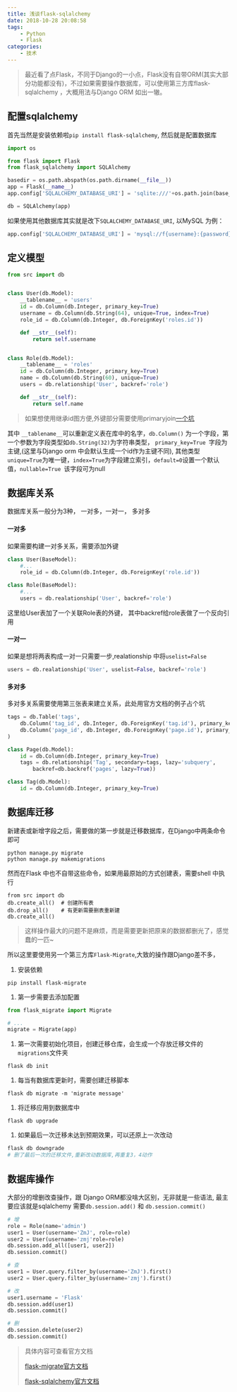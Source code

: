 ```yaml
---
title: 浅谈flask-sqlalchemy
date: 2018-10-28 20:08:58
tags:
    - Python
    - Flask
categories: 
    - 技术
---
```


> 最近看了点Flask，不同于Django的一小点，Flask没有自带ORM(其实大部分功能都没有)，不过如果需要操作数据库，可以使用第三方库flask-sqlalchemy ，大概用法与Django ORM 如出一辙。



## 配置sqlalchemy

首先当然是安装依赖啦`pip install flask-sqlalchemy`, 然后就是配置数据库

```python
import os

from flask import Flask
from flask_sqlalchemy import SQLAlchemy

basedir = os.path.abspath(os.path.dirname(__file__))
app = Flask(__name__)
app.config['SQLALCHEMY_DATABASE_URI'] = 'sqlite:///'+os.path.join(base_dir,'database.sqlite')

db = SQLAlchemy(app)
```

如果使用其他数据库其实就是改下`SQLALCHEMY_DATABASE_URI`, 以MySQL 为例：

```python
app.config['SQLALCHEMY_DATABASE_URI'] = 'mysql://f{username}:{password}@{hostname}/{database}'
```

## 定义模型

```python
from src import db


class User(db.Model):
    __tablename__ = 'users'
    id = db.Column(db.Integer, primary_key=True)
    username = db.Column(db.String(64), unique=True, index=True)
    role_id = db.Column(db.Integer, db.ForeignKey('roles.id'))

    def __str__(self):
        return self.username


class Role(db.Model):
    __tablename__ = 'roles'
    id = db.Column(db.Integer, primary_key=True)
    name = db.Column(db.String(60), unique=True)
    users = db.relationship('User', backref='role')

    def __str__(self):
        return self.name
```
> 如果想使用继承id图方便,外键部分需要使用primaryjoin<a href='https://stackoverflow.com/questions/52414291/accessing-a-mixin-member-variable-column-from-the-child'>一个坑</a>


其中 `__tablename__`可以重新定义表在库中的名字，`db.Column()` 为一个字段，第一个参数为字段类型如`db.String(32)`为字符串类型， `primary_key=True `字段为主键,(这里与Django orm 中会默认生成一个id作为主键不同), 其他类型 `unique=True`为唯一键，`index=True`为字段建立索引，`default=0`设置一个默认值，`nullable=True `该字段可为null 


## 数据库关系

数据库关系一般分为3种， 一对多，一对一， 多对多

#### 一对多

如果需要构建一对多关系，需要添加外键

```python
class User(BaseModel):
    #...
    role_id = db.Column(db.Integer, db.ForeignKey('role.id'))

class Role(BaseModel):
    #...
    users = db.realationship('User', backref='role')
```

这里给User表加了一个关联Role表的外键， 其中backref给role表做了一个反向引用

#### 一对一

如果是想将两表构成一对一只需要一步,realationship 中将`uselist=False`

```python
users = db.realationship('User', uselist=False, backref='role')
```

#### 多对多

多对多关系需要使用第三张表来建立关系，此处用官方文档的例子占个坑

```python
tags = db.Table('tags',
    db.Column('tag_id', db.Integer, db.ForeignKey('tag.id'), primary_key=True),
    db.Column('page_id', db.Integer, db.ForeignKey('page.id'), primary_key=True)
)

class Page(db.Model):
    id = db.Column(db.Integer, primary_key=True)
    tags = db.relationship('Tag', secondary=tags, lazy='subquery',
        backref=db.backref('pages', lazy=True))

class Tag(db.Model):
    id = db.Column(db.Integer, primary_key=True)
```



## 数据库迁移

新建表或新增字段之后，需要做的第一步就是迁移数据库，在Django中两条命令即可

```shell
python manage.py migrate
python manage.py makemigrations
```

然而在Flask 中也不自带这些命令，如果用最原始的方式创建表，需要shell 中执行

```base
from src import db
db.create_all()  # 创建所有表
db.drop_all()    # 有更新需要删表重新建
db.create_all()
```

> 这样操作最大的问题不是麻烦，而是需要更新把原来的数据都删光了，感觉蠢的一匹~

所以这里要使用另一个第三方库`Flask-Migrate`,大致的操作跟Django差不多，

1. 安装依赖

```base
pip install flask-migrate
```

1. 第一步需要去添加配置

```python
from flask_migrate import Migrate

# ...
migrate = Migrate(app)
```

1. 第一次需要初始化项目，创建迁移仓库，会生成一个存放迁移文件的`migrations`文件夹

```base
flask db init
```

1. 每当有数据库更新时，需要创建迁移脚本

```base
flask db migrate -m 'migrate message'
```

1. 将迁移应用到数据库中

```base
flask db upgrade
```

1. 如果最后一次迁移未达到预期效果，可以还原上一次改动

```bash
flask db downgrade
# 删了最后一次的迁移文件,重新改动数据库,再重复3，4动作
```



## 数据库操作

大部分的增删改查操作，跟 Django ORM都没啥大区别，无非就是一些语法, 最主要应该就是sqlalchemy 需要`db.session.add()`  和 `db.session.commit()`

```python
# 增
role = Role(name='admin')
user1 = User(username='ZmJ', role=role)
user2 = User(username='zmj'role=role)
db.session.add_all([user1, user2])
db.session.commit()

# 查
user1 = User.query.filter_by(username='ZmJ').first()
user2 = User.query.filter_by(username='zmj').first()

# 改
user1.username = 'Flask'
db.session.add(user1)
db.session.commit()

# 删
db.session.delete(user2)
db.session.commit()
```

> 具体内容可查看官方文档
>
>  <a href='https://flask-migrate.readthedocs.io/en/latest/'>flask-migrate官方文档</a>
>
> <a href='http://flask-sqlalchemy.pocoo.org/2.3/'>flask-sqlalchemy官方文档</a>
